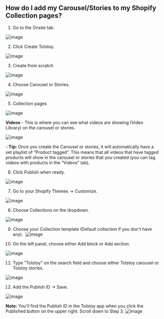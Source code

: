 ## How do I add my Carousel/Stories to my Shopify Collection pages?

1. Go to the Onsite tab.

![image](https://github.com/user-attachments/assets/9c3786ad-c0d7-4c5e-a15e-9315e778f08c)

2. Click Create Tolstoy.

![image](https://github.com/user-attachments/assets/7629fc19-8356-42d3-93f0-e8841745faf8)

3. Create from scratch

![image](https://github.com/user-attachments/assets/e23f97b8-c6a6-49f7-9870-f6bea194eb39)

4. Choose Carousel or Stories.

![image](https://github.com/user-attachments/assets/d98a354d-208f-4cd1-a705-555c71445483)

5. Collection pages

![image](https://github.com/user-attachments/assets/3453de29-c1e7-4619-9761-f75ffa02f780)


**​Videos** - This is where you can see what videos are showing (Video Library) on the carousel or stories.

![image](https://github.com/user-attachments/assets/7834b578-024f-4a83-9ccb-c034fd94cbd6)

💡**Tip:** Once you create the Carousel or stories, it will automatically have a set playlist of “Product tagged”. This means that all videos that have tagged products will show in the carousel or stories that you created (you can tag videos with products in the “Videos” tab).

6. Click Publish when ready.

![image](https://github.com/user-attachments/assets/86d75404-efef-4753-a3bc-34d8e0ea2654)

7. Go to your Shopify Themes -> Customize.

![image](https://github.com/user-attachments/assets/be3fc361-96e9-4ed5-873d-506f02e81ed1)

8. Choose Collections on the dropdown.

![image](https://github.com/user-attachments/assets/f2354932-ee0e-4b57-8c41-c2b36d3b8c74)

9. Choose your Collection template (Default collection if you don't have any).
​
![image](https://github.com/user-attachments/assets/e1dfe27a-2986-4e68-86a8-634bd4346cce)

10. On the left panel, choose either Add block or Add section.

![image](https://github.com/user-attachments/assets/fa649974-75c4-4edf-ac0a-9effca24e730)

11. Type "Tolstoy" on the search field and choose either Tolstoy carousel or Tolstoy stories.

![image](https://github.com/user-attachments/assets/e8beba98-1392-4aa3-93d0-0329a3430549)

12. Add the Publish ID -> Save. 

![image](https://github.com/user-attachments/assets/ac2e13e7-4521-4bc3-9b61-2cb5ab91fc84)


**Note:** You'll find the Publish ID in the Tolstoy app when you click the Published button on the upper right. Scroll down to Step 3.
![image](https://github.com/user-attachments/assets/ab1570a7-f90f-423c-9fc4-a39c7ffb1787)














